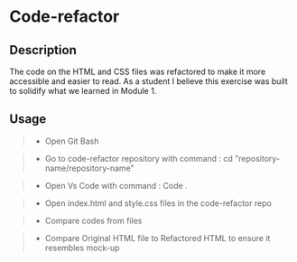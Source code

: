 # Code-refactor

## Description

The code on the HTML and CSS files was refactored to make it more accessible and easier to read. As a student I believe this exercise was built to solidify what we learned in Module 1.

## Usage

> * Open Git Bash

> * Go to code-refactor repository with command : cd "repository-name/repository-name"

> * Open Vs Code with command : Code .

> * Open index.html and style.css files in the code-refactor repo

> * Compare codes from files

> * Compare Original HTML file to Refactored HTML to ensure it resembles mock-up